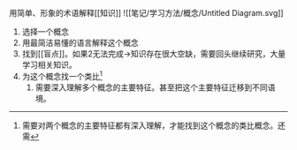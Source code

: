 用简单、形象的术语解释[[知识]]
![[笔记/学习方法/概念/Untitled Diagram.svg]]
1. 选择一个概念
2. 用最简洁易懂的语言解释这个概念
3. 找到[[盲点]]。如果2无法完成→知识存在很大空缺，需要回头继续研究，大量学习相关知识。
4. 为这个概念找一个类比[^1]
	1. 需要深入理解多个概念的主要特征。甚至把这个主要特征迁移到不同语境。

[^1]: 需要对两个概念的主要特征都有深入理解，才能找到这个概念的类比概念。还需